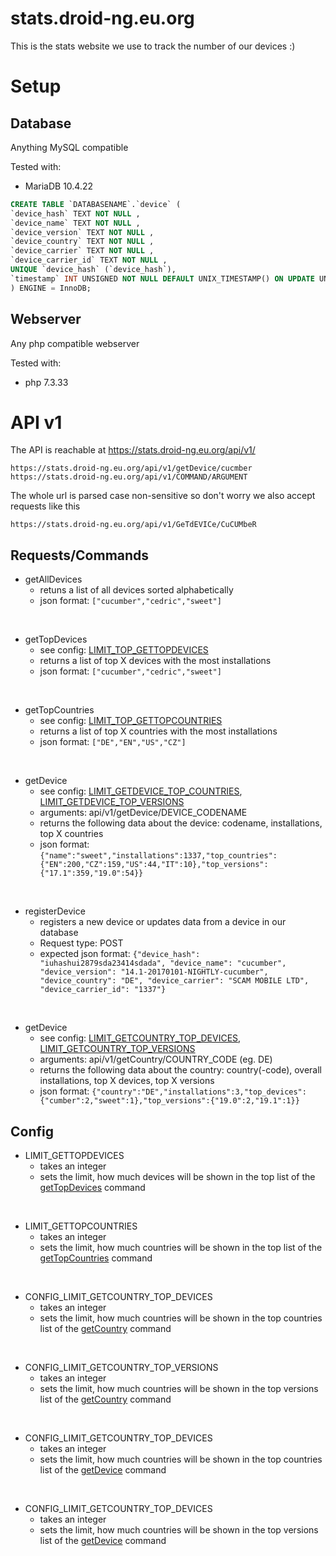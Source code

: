 # stats.droid-ng.eu.org

This is the stats website we use to track the number of our devices :)

# Setup

## Database

Anything MySQL compatible

Tested with:

- MariaDB 10.4.22

```sql
CREATE TABLE `DATABASENAME`.`device` (
`device_hash` TEXT NOT NULL ,
`device_name` TEXT NOT NULL ,
`device_version` TEXT NOT NULL ,
`device_country` TEXT NOT NULL ,
`device_carrier` TEXT NOT NULL ,
`device_carrier_id` TEXT NOT NULL ,
UNIQUE `device_hash` (`device_hash`),
`timestamp` INT UNSIGNED NOT NULL DEFAULT UNIX_TIMESTAMP() ON UPDATE UNIX_TIMESTAMP()
) ENGINE = InnoDB;
```

## Webserver

Any php compatible webserver

Tested with:

- php 7.3.33

# API v1

The API is reachable at https://stats.droid-ng.eu.org/api/v1/

```
https://stats.droid-ng.eu.org/api/v1/getDevice/cucmber
https://stats.droid-ng.eu.org/api/v1/COMMAND/ARGUMENT
```

The whole url is parsed case non-sensitive so don't worry we also accept requests like this

```
https://stats.droid-ng.eu.org/api/v1/GeTdEVICe/CuCUMbeR
```

## Requests/Commands

- getAllDevices
  - retuns a list of all devices sorted alphabetically
  - json format: `["cucumber","cedric","sweet"]`

<br/>

- <a id="COMMAND_V1_GETTOPDEVICES"></a>getTopDevices
  - see config: [LIMIT_TOP_GETTOPDEVICES](#CONFIG_LIMIT_GETTOPDEVICES)
  - returns a list of top X devices with the most installations
  - json format: `["cucumber","cedric","sweet"]`

<br/>

- <a id="COMMAND_V1_GETTOPCOUNTRIES"></a>getTopCountries
  - see config: [LIMIT_TOP_GETTOPCOUNTRIES](#CONFIG_LIMIT_GETTOPDEVICES)
  - returns a list of top X countries with the most installations
  - json format: `["DE","EN","US","CZ"]`

<br/>

- <a id="COMMAND_V1_GETDEVICE"></a>getDevice
  - see config: [LIMIT_GETDEVICE_TOP_COUNTRIES](#CONFIG_LIMIT_GETDEVICE_TOP_COUNTRIES), [LIMIT_GETDEVICE_TOP_VERSIONS](#CONFIG_LIMIT_GETDEVICE_TOP_VERSIONS)
  - arguments: api/v1/getDevice/DEVICE_CODENAME
  - returns the following data about the device: codename, installations, top X countries
  - json format: `{"name":"sweet","installations":1337,"top_countries":{"EN":200,"CZ":159,"US":44,"IT":10},"top_versions":{"17.1":359,"19.0":54}}`

<br/>

- registerDevice
  - registers a new device or updates data from a device in our database
  - Request type: POST
  - expected json format: `{"device_hash": "iuhashui2879sda23414sdada", "device_name": "cucumber", "device_version": "14.1-20170101-NIGHTLY-cucumber", "device_country": "DE", "device_carrier": "SCAM MOBILE LTD", "device_carrier_id": "1337"}`

<br/>

- <a id="COMMAND_V1_GETCOUNTRY"></a>getDevice
  - see config: [LIMIT_GETCOUNTRY_TOP_DEVICES](#CONFIG_LIMIT_GETCOUNTRY_TOP_DEVICES), [LIMIT_GETCOUNTRY_TOP_VERSIONS](#CONFIG_LIMIT_GETCOUNTRY_TOP_VERSIONS)
  - arguments: api/v1/getCountry/COUNTRY_CODE (eg. DE)
  - returns the following data about the country: country(-code), overall installations, top X devices, top X versions
  - json format: `{"country":"DE","installations":3,"top_devices":{"cumber":2,"sweet":1},"top_versions":{"19.0":2,"19.1":1}}`

## Config

- <a id="CONFIG_LIMIT_GETTOPDEVICES"></a>LIMIT_GETTOPDEVICES
  - takes an integer
  - sets the limit, how much devices will be shown in the top list of the [getTopDevices](#COMMAND_V1_GETTOPDEVICES) command

<br/>

- <a id="CONFIG_LIMIT_GETTOPCOUNTRIES"></a>LIMIT_GETTOPCOUNTRIES
  - takes an integer
  - sets the limit, how much countries will be shown in the top list of the [getTopCountries](#COMMAND_V1_GETTOPCOUNTRIES) command

<br/>

- <a id="CONFIG_LIMIT_GETCOUNTRY_TOP_DEVICES"></a>CONFIG_LIMIT_GETCOUNTRY_TOP_DEVICES
  - takes an integer
  - sets the limit, how much countries will be shown in the top countries list of the [getCountry](#COMMAND_V1_GETCOUNTRY) command

<br/>

- <a id="CONFIG_LIMIT_GETCOUNTRY_TOP_VERSIONS"></a>CONFIG_LIMIT_GETCOUNTRY_TOP_VERSIONS
  - takes an integer
  - sets the limit, how much countries will be shown in the top versions list of the [getCountry](#COMMAND_V1_GETCOUNTRY) command

<br/>

- <a id="CONFIG_LIMIT_GETCOUNTRY_TOP_DEVICES"></a>CONFIG_LIMIT_GETCOUNTRY_TOP_DEVICES
  - takes an integer
  - sets the limit, how much countries will be shown in the top countries list of the [getDevice](#COMMAND_V1_GETDEVICE) command

<br/>

- <a id="CONFIG_LIMIT_GETCOUNTRY_TOP_VERSIONS"></a>CONFIG_LIMIT_GETCOUNTRY_TOP_DEVICES
  - takes an integer
  - sets the limit, how much countries will be shown in the top versions list of the [getDevice](#COMMAND_V1_GETDEVICE) command
